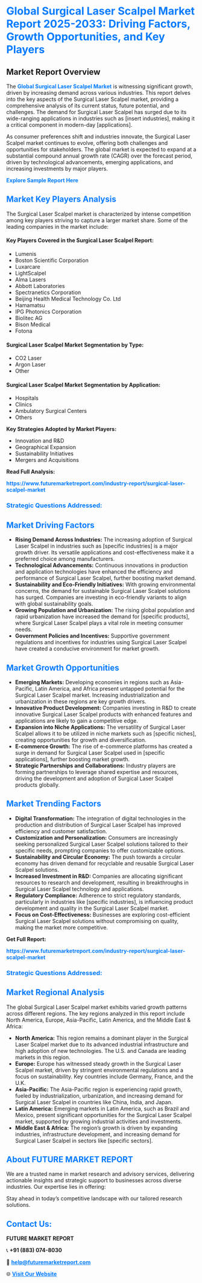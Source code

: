 <h1 style="color: #007BFF;">Global Surgical Laser Scalpel Market Report 2025-2033: Driving Factors, Growth Opportunities, and Key Players</h1>

<section id="overview">
<h2>Market Report Overview</h2>
<p>The <a href="https://www.futuremarketreport.com/industry-report/surgical-laser-scalpel-market" style="color: #007BFF; text-decoration: none;"><strong>Global Surgical Laser Scalpel Market</strong></a> is witnessing significant growth, driven by increasing demand across various industries. This report delves into the key aspects of the Surgical Laser Scalpel market, providing a comprehensive analysis of its current status, future potential, and challenges. The demand for Surgical Laser Scalpel has surged due to its wide-ranging applications in industries such as [insert industries], making it a critical component in modern-day [applications].</p>
<p>As consumer preferences shift and industries innovate, the Surgical Laser Scalpel market continues to evolve, offering both challenges and opportunities for stakeholders. The global market is expected to expand at a substantial compound annual growth rate (CAGR) over the forecast period, driven by technological advancements, emerging applications, and increasing investments by major players.</p>
</section>

<section id="overview">
<p><a href="https://www.futuremarketreport.com/request-sample/reportId=77583" style="color: #007BFF; text-decoration: none;"><strong>Explore Sample Report Here</strong></a></p>
</section>

<section id="key-players">
<h2 style="color: #007BFF;">Market Key Players Analysis</h2>
<p>The Surgical Laser Scalpel market is characterized by intense competition among key players striving to capture a larger market share. Some of the leading companies in the market include:</p>
<h4>Key Players Covered in the Surgical Laser Scalpel Report:</h4>
<ul><li>Lumenis</li><li>Boston Scientific Corporation</li><li>Luxarcare</li><li>LightScalpel</li><li>Alma Lasers</li><li>Abbott Laboratories</li><li>Spectranetics Corporation</li><li>Beijing Health Medical Technology Co. Ltd</li><li>Hamamatsu</li><li>IPG Photonics Corporation</li><li>Biolitec AG</li><li>Bison Medical</li><li>Fotona</li></ul>
<h4>Surgical Laser Scalpel Market Segmentation by Type:</h4>
<ul><li>CO2 Laser</li><li>Argon Laser</li><li>Other</li></ul>

<h4>Surgical Laser Scalpel Market Segmentation by Application:</h4>
<ul><li>Hospitals</li><li>Clinics</li><li>Ambulatory Surgical Centers</li><li>Others</li></ul>
<p><strong>Key Strategies Adopted by Market Players:</strong></p>
<ul>
<li>Innovation and R&D</li>
<li>Geographical Expansion</li>
<li>Sustainability Initiatives</li>
<li>Mergers and Acquisitions</li>
</ul>
</section>

<section>
<p><strong>Read Full Analysis: </strong></p><a href="https://www.futuremarketreport.com/industry-report/surgical-laser-scalpel-market" style="color: #007BFF; text-decoration: none;"><strong>https://www.futuremarketreport.com/industry-report/surgical-laser-scalpel-market</strong></a>
<h3 style="color: #007BFF;">Strategic Questions Addressed:</h3>
</section>

<section id="driving-factors">
<h2 style="color: #007BFF;">Market Driving Factors</h2>
<ul>
<li><strong>Rising Demand Across Industries:</strong> The increasing adoption of Surgical Laser Scalpel in industries such as [specific industries] is a major growth driver. Its versatile applications and cost-effectiveness make it a preferred choice among manufacturers.</li>
<li><strong>Technological Advancements:</strong> Continuous innovations in production and application technologies have enhanced the efficiency and performance of Surgical Laser Scalpel, further boosting market demand.</li>
<li><strong>Sustainability and Eco-Friendly Initiatives:</strong> With growing environmental concerns, the demand for sustainable Surgical Laser Scalpel solutions has surged. Companies are investing in eco-friendly variants to align with global sustainability goals.</li>
<li><strong>Growing Population and Urbanization:</strong> The rising global population and rapid urbanization have increased the demand for [specific products], where Surgical Laser Scalpel plays a vital role in meeting consumer needs.</li>
<li><strong>Government Policies and Incentives:</strong> Supportive government regulations and incentives for industries using Surgical Laser Scalpel have created a conducive environment for market growth.</li>
</ul>
</section>

<section id="growth-opportunities">
<h2 style="color: #007BFF;">Market Growth Opportunities</h2>
<ul>
<li><strong>Emerging Markets:</strong> Developing economies in regions such as Asia-Pacific, Latin America, and Africa present untapped potential for the Surgical Laser Scalpel market. Increasing industrialization and urbanization in these regions are key growth drivers.</li>
<li><strong>Innovative Product Development:</strong> Companies investing in R&D to create innovative Surgical Laser Scalpel products with enhanced features and applications are likely to gain a competitive edge.</li>
<li><strong>Expansion into Niche Applications:</strong> The versatility of Surgical Laser Scalpel allows it to be utilized in niche markets such as [specific niches], creating opportunities for growth and diversification.</li>
<li><strong>E-commerce Growth:</strong> The rise of e-commerce platforms has created a surge in demand for Surgical Laser Scalpel used in [specific applications], further boosting market growth.</li>
<li><strong>Strategic Partnerships and Collaborations:</strong> Industry players are forming partnerships to leverage shared expertise and resources, driving the development and adoption of Surgical Laser Scalpel products globally.</li>
</ul>
</section>

<section id="trending-factors">
<h2 style="color: #007BFF;">Market Trending Factors</h2>
<ul>
<li><strong>Digital Transformation:</strong> The integration of digital technologies in the production and distribution of Surgical Laser Scalpel has improved efficiency and customer satisfaction.</li>
<li><strong>Customization and Personalization:</strong> Consumers are increasingly seeking personalized Surgical Laser Scalpel solutions tailored to their specific needs, prompting companies to offer customizable options.</li>
<li><strong>Sustainability and Circular Economy:</strong> The push towards a circular economy has driven demand for recyclable and reusable Surgical Laser Scalpel solutions.</li>
<li><strong>Increased Investment in R&D:</strong> Companies are allocating significant resources to research and development, resulting in breakthroughs in Surgical Laser Scalpel technology and applications.</li>
<li><strong>Regulatory Compliance:</strong> Adherence to strict regulatory standards, particularly in industries like [specific industries], is influencing product development and quality in the Surgical Laser Scalpel market.</li>
<li><strong>Focus on Cost-Effectiveness:</strong> Businesses are exploring cost-efficient Surgical Laser Scalpel solutions without compromising on quality, making the market more competitive.</li>
</ul>
</section>

<section>
<p><strong>Get Full Report: </strong></p><a href="https://www.futuremarketreport.com/industry-report/surgical-laser-scalpel-market" style="color: #007BFF; text-decoration: none;"><strong>https://www.futuremarketreport.com/industry-report/surgical-laser-scalpel-market</strong></a>
<h3 style="color: #007BFF;">Strategic Questions Addressed:</h3>
</section>


<section id="regional-analysis">
<h2 style="color: #007BFF;">Market Regional Analysis</h2>
<p>The global Surgical Laser Scalpel market exhibits varied growth patterns across different regions. The key regions analyzed in this report include North America, Europe, Asia-Pacific, Latin America, and the Middle East & Africa:</p>
<ul>
<li><strong>North America:</strong> This region remains a dominant player in the Surgical Laser Scalpel market due to its advanced industrial infrastructure and high adoption of new technologies. The U.S. and Canada are leading markets in this region.</li>
<li><strong>Europe:</strong> Europe has witnessed steady growth in the Surgical Laser Scalpel market, driven by stringent environmental regulations and a focus on sustainability. Key countries include Germany, France, and the U.K.</li>
<li><strong>Asia-Pacific:</strong> The Asia-Pacific region is experiencing rapid growth, fueled by industrialization, urbanization, and increasing demand for Surgical Laser Scalpel in countries like China, India, and Japan.</li>
<li><strong>Latin America:</strong> Emerging markets in Latin America, such as Brazil and Mexico, present significant opportunities for the Surgical Laser Scalpel market, supported by growing industrial activities and investments.</li>
<li><strong>Middle East & Africa:</strong> The region’s growth is driven by expanding industries, infrastructure development, and increasing demand for Surgical Laser Scalpel in sectors like [specific sectors].</li>
</ul>
</section>

<footer>
<h2 style="color: #007BFF;">About FUTURE MARKET REPORT</h2>
<p>We are a trusted name in market research and advisory services, delivering actionable insights and strategic support to businesses across diverse industries. Our expertise lies in offering:</p>

<p>Stay ahead in today’s competitive landscape with our tailored research solutions.</p>

<h2 style="color: #007BFF;">Contact Us:</h2>
<p><strong>FUTURE MARKET REPORT</strong></p>
<p>📞 <strong>+91 (883) 074-8030</strong></p>
<p>📧 <strong><a href="mailto:help@futuremarketreport.com" style="color: #007BFF;">help@futuremarketreport.com</a></strong></p>
<p>🌐 <strong><a href="https://www.futuremarketreport.com/" style="color: #007BFF;">Visit Our Website</a></strong></p>
</footer>